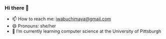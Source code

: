 ### Hi there 👋

- 📫 How to reach me: iwabuchimaya@gmail.com
- 😄 Pronouns: she/her
- 🌱 I’m currently learning computer science at the University of Pittsburgh 

<!--

Here are some ideas to get you started:

- 🔭 I’m currently working on ...
- 🌱 I’m currently learning ...
- 👯 I’m looking to collaborate on ...
- 🤔 I’m looking for help with ...
- 💬 Ask me about ...
- 📫 How to reach me: ...
- 😄 Pronouns: ...
- ⚡ Fun fact: ...
-->
